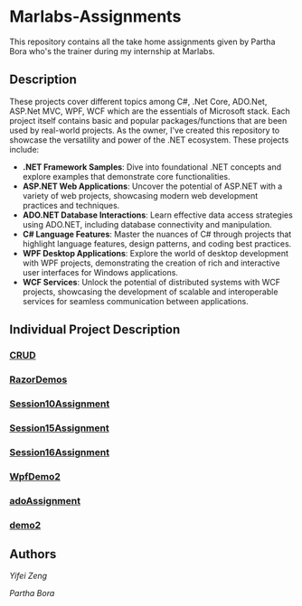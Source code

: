 # Marlabs-Assignments
This repository contains all the take home assignments given by Partha Bora who's the trainer during my internship at Marlabs.
## Description
These projects cover different topics among C#, .Net Core, ADO.Net, ASP.Net MVC, WPF, WCF which are the essentials of Microsoft stack. 
Each project itself contains basic and popular packages/functions that are been used by real-world projects. 
As the owner, I've created this repository to showcase the versatility and power of the .NET ecosystem.
These projects include:
* **.NET Framework Samples**: Dive into foundational .NET concepts and explore examples that demonstrate core functionalities.
* **ASP.NET Web Applications**: Uncover the potential of ASP.NET with a variety of web projects, showcasing modern web development practices and techniques.
* **ADO.NET Database Interactions**: Learn effective data access strategies using ADO.NET, including database connectivity and manipulation.
* **C# Language Features**: Master the nuances of C# through projects that highlight language features, design patterns, and coding best practices.
* **WPF Desktop Applications**: Explore the world of desktop development with WPF projects, demonstrating the creation of rich and interactive user interfaces for Windows applications.
* **WCF Services**: Unlock the potential of distributed systems with WCF projects, showcasing the development of scalable and interoperable services for seamless communication between applications.

## Individual Project Description
### [CRUD](https://github.com/zemgyifei94927/Marlabs-Assignments/tree/main/CRUD)
### [RazorDemos](https://github.com/zemgyifei94927/Marlabs-Assignments/tree/main/RazorDemos)
### [Session10Assignment](https://github.com/zemgyifei94927/Marlabs-Assignments/tree/main/Session10Assignment)
### [Session15Assignment](https://github.com/zemgyifei94927/Marlabs-Assignments/tree/main/Session15Assignment)
### [Session16Assignment](https://github.com/zemgyifei94927/Marlabs-Assignments/tree/main/Session16Assignment)
### [WpfDemo2](https://github.com/zemgyifei94927/Marlabs-Assignments/tree/main/WpfDemo2)
### [adoAssignment](https://github.com/zemgyifei94927/Marlabs-Assignments/tree/main/adoAssignment)
### [demo2](https://github.com/zemgyifei94927/Marlabs-Assignments/tree/main/demo2)
## Authors
*Yifei Zeng*

*Partha Bora*
